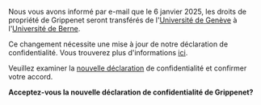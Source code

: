 Nous vous avons informé par e-mail que le 6 janvier 2025, les droits de propriété de Grippenet seront transférés de l'<a href="https://www.unige.ch">Université de Genève</a> à l'<a href="https://www.unibe.ch">Université de Berne</a>. 

Ce changement nécessite une mise à jour de notre déclaration de confidentialité. Vous trouverez plus d'informations <a href="https://grippenet.ch/privacy-changes-email">ici</a>.

Veuillez examiner la <a href="https://grippenet.ch/privacy-changes">nouvelle déclaration</a> de confidentialité et confirmer votre accord.

**Acceptez-vous la nouvelle déclaration de confidentialité de Grippenet?**
